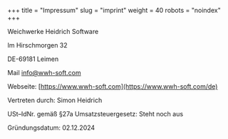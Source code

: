 +++
title = "Impressum"
slug = "imprint"
weight = 40
robots = "noindex"
+++

Weichwerke Heidrich Software

Im Hirschmorgen 32

DE-69181 Leimen

Mail [info@wwh-soft.com](mailto:info@wwh-soft.com)

Webseite: [https://www.wwh-soft.com](https://www.wwh-soft.com/de)

Vertreten durch: Simon Heidrich

USt–IdNr. gemäß §27a Umsatzsteuergesetz: Steht noch aus

Gründungsdatum: 02.12.2024
